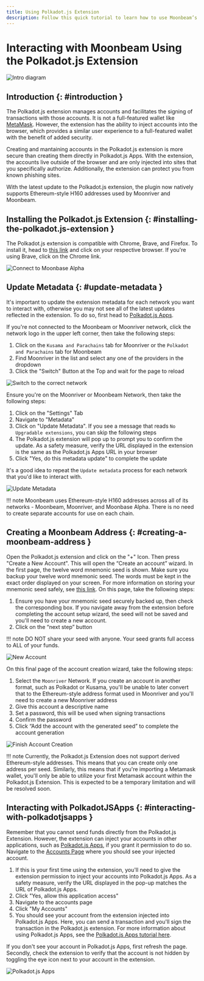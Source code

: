 ```yaml
---
title: Using Polkadot.js Extension
description: Follow this quick tutorial to learn how to use Moonbeam’s Ethereum-standard H160 addresses with the Polkadot JS Extension.
---
```


# Interacting with Moonbeam Using the Polkadot.js Extension

![Intro diagram](/images/tokens/connect/polkadotjs/polkadotjs-banner.png)

## Introduction {: #introduction } 

The Polkadot.js extension manages accounts and facilitates the signing of transactions with those accounts. It is not a full-featured wallet like [MetaMask](/tokens/connect/metamask). However, the extension has the ability to inject accounts into the browser, which provides a similar user experience to a full-featured wallet with the benefit of added security.

Creating and mantaining accounts in the Polkadot.js extension is more secure than creating them directly in Polkadot.js Apps. With the extension, the accounts live outside of the browser and are only injected into sites that you specifically authorize. Additionally, the extension can protect you from known phishing sites. 

With the latest update to the Polkadot.js extension, the plugin now natively supports Ethereum-style H160 addresses used by Moonriver and Moonbeam. 

## Installing the Polkadot.js Extension {: #installing-the-polkadot.js-extension } 

The Polkadot.js extension is compatible with Chrome, Brave, and Firefox. To install it, head to [this link](https://polkadot.js.org/extension/) and click on your respective browser. If you're using Brave, click on the Chrome link. 

![Connect to Moonbase Alpha](/images/tokens/connect/polkadotjsext/polkadotjs-ext-1.png)

## Update Metadata {: #update-metadata } 

It's important to update the extension metadata for each network you want to interact with, otherwise you may not see all of the latest updates reflected in the extension. To do so, first head to [Polkadot.js Apps](https://polkadot.js.org/apps/?rpc=wss%3A%2F%2Fwss.moonriver.moonbeam.network#/settings).

If you're not connected to the Moonbeam or Moonriver network, click the network logo in the upper left corner, then take the following steps:

 1. Click on the `Kusama and Parachains` tab for Moonriver or the `Polkadot and Parachains` tab for Moonbeam
 2. Find Moonriver in the list and select any one of the providers in the dropdown
 3. Click the "Switch" Button at the Top and wait for the page to reload

![Switch to the correct network](/images/tokens/connect/polkadotjsext/polkadotjs-ext-2.png)


Ensure you're on the Moonriver or Moonbeam Network, then take the following steps: 

 1. Click on the "Settings" Tab
 2. Navigate to "Metadata"
 3. Click on "Update Metadata". If you see a message that reads `No Upgradable extensions`, you can skip the following steps
 4. The Polkadot.js extension will pop up to prompt you to confirm the update. As a safety measure, verify the URL displayed in the extension is the same as the Polkadot.js Apps URL in your browser
 5. Click "Yes, do this metadata update" to complete the update  

It's a good idea to repeat the `Update metadata` process for each network that you'd like to interact with. 

![Update Metadata](/images/tokens/connect/polkadotjsext/polkadotjs-ext-3a.png)

!!! note
    Moonbeam uses Ethereum-style H160 addresses across all of its networks - Moonbeam, Moonriver, and Moonbase Alpha. There is no need to create separate accounts for use on each chain.

## Creating a Moonbeam Address {: #creating-a-moonbeam-address }
Open the Polkadot.js extension and click on the "+" Icon. Then press "Create a New Account". This will open the “Create an account” wizard. In the first page, the twelve word mnemonic seed is shown. Make sure you backup your twelve word mnemonic seed. The words must be kept in the exact order displayed on your screen. For more information on storing your mnemonic seed safely, see [this link](https://wiki.polkadot.network/docs/learn-account-generation#storing-your-key-safely). On this page, take the following steps:

 1. Ensure you have your mnemonic seed securely backed up, then check the corresponding box. If you navigate away from the extension before completing the account setup wizard, the seed will not be saved and you'll need to create a new account.
 2. Click on the “next step” button

!!! note
    DO NOT share your seed with anyone. Your seed grants full access to ALL of your funds. 

![New Account](/images/tokens/connect/polkadotjsext/polkadotjs-ext-4.png)

On this final page of the account creation wizard, take the following steps:

 1. Select the `Moonriver` Network. If you create an account in another format, such as Polkadot or Kusama, you'll be unable to later convert that to the Ethereum-style address format used in Moonriver and you'll need to create a new Moonriver address 
 2. Give this account a descriptive name
 3. Set a password, this will be used when signing transactions
 4. Confirm the password
 5. Click “Add the account with the generated seed” to complete the account generation 

![Finish Account Creation](/images/tokens/connect/polkadotjsext/polkadotjs-ext-5.png)

!!! note
    Currently, the Polkadot.js Extension does not support derived Ethereum-style addresses. This means that you can create only one address per seed. Similarly, this means that if you're importing a Metamask wallet, you'll only be able to utilize your first Metamask account within the Polkadot.js Extension. This is expected to be a temporary limitation and will be resolved soon. 

## Interacting with PolkadotJSApps {: #interacting-with-polkadotjsapps }

Remember that you cannot send funds directly from the Polkadot.js Extension. However, the extension can inject your accounts in other applications, such as [Polkadot.js Apps](https://polkadot.js.org/apps/?rpc=wss%3A%2F%2Fmoonriver.api.onfinality.io%2Fpublic-ws#/accounts), if you grant it permission to do so. Navigate to the [Accounts Page](https://polkadot.js.org/apps/?rpc=wss%3A%2F%2Fmoonriver.api.onfinality.io%2Fpublic-ws#/accounts) where you should see your injected account. 

 1. If this is your first time using the extension, you'll need to give the extension permission to inject your accounts into Polkadot.js Apps. As a safety measure, verify the URL displayed in the pop-up matches the URL of Polkadot.js Apps.
 2. Click "Yes, allow this application access"
 3. Navigate to the accounts page
 4. Click "My Accounts"
 5. You should see your account from the extension injected into Polkadot.js Apps. Here, you can send a transaction and you'll sign the transaction in the Polkadot.js extension. For more information about using Polkadot.js Apps, see the [Polkadot.js Apps tutorial here](/tokens/connect/polkadotjs).

If you don't see your account in Polkadot.js Apps, first refresh the page. Secondly, check the extension to verify that the account is not hidden by toggling the eye icon next to your account in the extension.

![Polkadot.js Apps](/images/tokens/connect/polkadotjsext/polkadotjs-ext-6.png)
